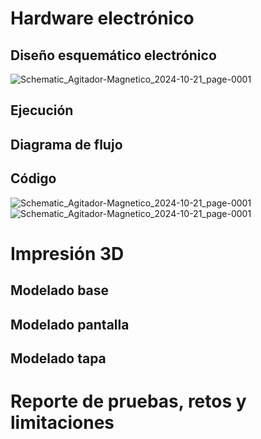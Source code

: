 # Hardware electrónico


## Diseño esquemático electrónico
![Schematic_Agitador-Magnetico_2024-10-21_page-0001](https://github.com/user-attachments/assets/1d87ac7b-b530-4613-a75e-41eadb8a8bd7)


## Ejecución


## Diagrama de flujo


## Código
![Schematic_Agitador-Magnetico_2024-10-21_page-0001](https://i.postimg.cc/MK1sNfyL/aa.png)
![Schematic_Agitador-Magnetico_2024-10-21_page-0001](https://i.postimg.cc/cLXcGR6F/aaaaaaa.png)
# Impresión 3D

## Modelado base


## Modelado pantalla


## Modelado tapa


# Reporte de pruebas, retos y limitaciones
